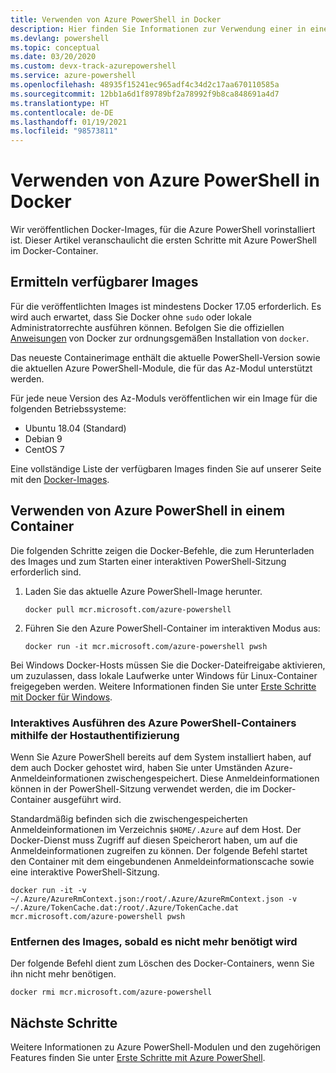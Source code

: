 ```yaml
---
title: Verwenden von Azure PowerShell in Docker
description: Hier finden Sie Informationen zur Verwendung einer in einem Docker-Image vorinstallierten Azure PowerShell-Instanz.
ms.devlang: powershell
ms.topic: conceptual
ms.date: 03/20/2020
ms.custom: devx-track-azurepowershell
ms.service: azure-powershell
ms.openlocfilehash: 48935f15241ec965adf4c34d2c17aa670110585a
ms.sourcegitcommit: 12bb1a6d1f89789bf2a78992f9b8ca848691a4d7
ms.translationtype: HT
ms.contentlocale: de-DE
ms.lasthandoff: 01/19/2021
ms.locfileid: "98573811"
---
```

# <a name="using-azure-powershell-in-docker"></a>Verwenden von Azure PowerShell in Docker

Wir veröffentlichen Docker-Images, für die Azure PowerShell vorinstalliert ist. Dieser Artikel veranschaulicht die ersten Schritte mit Azure PowerShell im Docker-Container.

## <a name="finding-available-images"></a>Ermitteln verfügbarer Images

Für die veröffentlichten Images ist mindestens Docker 17.05 erforderlich. Es wird auch erwartet, dass Sie Docker ohne `sudo` oder lokale Administratorrechte ausführen können. Befolgen Sie die offiziellen [Anweisungen][install] von Docker zur ordnungsgemäßen Installation von `docker`.

Das neueste Containerimage enthält die aktuelle PowerShell-Version sowie die aktuellen Azure PowerShell-Module, die für das Az-Modul unterstützt werden.

Für jede neue Version des Az-Moduls veröffentlichen wir ein Image für die folgenden Betriebssysteme:

- Ubuntu 18.04 (Standard)
- Debian 9
- CentOS 7

Eine vollständige Liste der verfügbaren Images finden Sie auf unserer Seite mit den [Docker-Images][az image].

## <a name="using-azure-powershell-in-a-container"></a>Verwenden von Azure PowerShell in einem Container

Die folgenden Schritte zeigen die Docker-Befehle, die zum Herunterladen des Images und zum Starten einer interaktiven PowerShell-Sitzung erforderlich sind.

1. Laden Sie das aktuelle Azure PowerShell-Image herunter.

   ```console
   docker pull mcr.microsoft.com/azure-powershell
   ```

1. Führen Sie den Azure PowerShell-Container im interaktiven Modus aus:

   ```console
   docker run -it mcr.microsoft.com/azure-powershell pwsh
   ```

Bei Windows Docker-Hosts müssen Sie die Docker-Dateifreigabe aktivieren, um zuzulassen, dass lokale Laufwerke unter Windows für Linux-Container freigegeben werden. Weitere Informationen finden Sie unter [Erste Schritte mit Docker für Windows][file-sharing].

### <a name="run-the-azure-powershell-container-interactively-using-host-authentication"></a>Interaktives Ausführen des Azure PowerShell-Containers mithilfe der Hostauthentifizierung

Wenn Sie Azure PowerShell bereits auf dem System installiert haben, auf dem auch Docker gehostet wird, haben Sie unter Umständen Azure-Anmeldeinformationen zwischengespeichert. Diese Anmeldeinformationen können in der PowerShell-Sitzung verwendet werden, die im Docker-Container ausgeführt wird.

Standardmäßig befinden sich die zwischengespeicherten Anmeldeinformationen im Verzeichnis `$HOME/.Azure` auf dem Host. Der Docker-Dienst muss Zugriff auf diesen Speicherort haben, um auf die Anmeldeinformationen zugreifen zu können. Der folgende Befehl startet den Container mit dem eingebundenen Anmeldeinformationscache sowie eine interaktive PowerShell-Sitzung.

```console
docker run -it -v ~/.Azure/AzureRmContext.json:/root/.Azure/AzureRmContext.json -v ~/.Azure/TokenCache.dat:/root/.Azure/TokenCache.dat mcr.microsoft.com/azure-powershell pwsh
```

### <a name="remove-the-image-when-no-longer-needed"></a>Entfernen des Images, sobald es nicht mehr benötigt wird

Der folgende Befehl dient zum Löschen des Docker-Containers, wenn Sie ihn nicht mehr benötigen.

```console
docker rmi mcr.microsoft.com/azure-powershell
```

## <a name="next-steps"></a>Nächste Schritte

Weitere Informationen zu Azure PowerShell-Modulen und den zugehörigen Features finden Sie unter [Erste Schritte mit Azure PowerShell](get-started-azureps.md).

<!-- link references -->
[install]: https://docs.docker.com/engine/installation/
[powershell image]: https://hub.docker.com/_/microsoft-powershell
[az image]: https://hub.docker.com/_/microsoft-azure-powershell
[file-sharing]: https://docs.docker.com/docker-for-windows/#file-sharing
